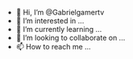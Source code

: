- 👋 Hi, I’m @Gabrielgamertv
- 👀 I’m interested in ...
- 🌱 I’m currently learning ...
- 💞️ I’m looking to collaborate on ...
- 📫 How to reach me ...

<!---
Gabrielgamertv/Gabrielgamertv is a ✨ special ✨ repository because its `README.md` (this file) appears on your GitHub profile.
You can click the Preview link to take a look at your changes.
--->
